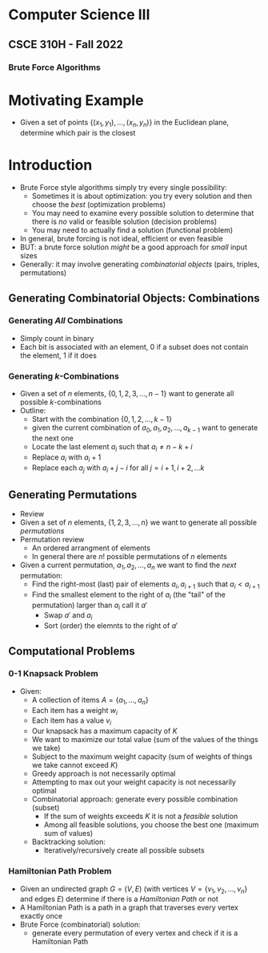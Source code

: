 
# Computer Science III
## CSCE 310H - Fall 2022
### Brute Force Algorithms

# Motivating Example

* Given a set of points $\{(x_1, y_1), \ldots, (x_n, y_n)\}$ in
the Euclidean plane, determine which pair is the closest

# Introduction

* Brute Force style algorithms simply try every single possibility:
  * Sometimes it is about optimization: you try every solution and then choose the *best* (optimization problems)
  * You may need to examine every possible solution to determine that there is *no* valid or feasible solution (decision problems)
  * You may need to actually find a solution (functional problem)
* In general, brute forcing is not ideal, efficient or even feasible
* BUT: a brute force solution *might* be a good approach for *small* input sizes
* Generally: it may involve generating *combinatorial objects* (pairs, triples, permutations)

## Generating Combinatorial Objects: Combinations

### Generating *All* Combinations

* Simply count in binary
* Each bit is associated with an element, 0 if a subset does not contain
  the element, 1 if it does

### Generating $k$-Combinations

* Given a set of $n$ elements, $\{0, 1, 2, 3, \ldots, n-1\}$ want to generate all possible $k$-combinations
* Outline:
  * Start with the combination $\{0, 1, 2, \ldots, k-1\}$
  * given the current combination of $a_0, a_1, a_2, \ldots, a_{k-1}$ want to generate the next one
  * Locate the last element $a_i$ such that $a_i \neq n - k + i$
  * Replace $a_i$ with $a_i + 1$
  * Replace each $a_j$ with $a_i + j - i$ for all $j = i+1, i+2, ... k$

## Generating Permutations

* Review
* Given a set of $n$ elements, $\{1, 2, 3, \ldots, n\}$ we want to
generate all possible *permutations*
* Permutation review
  * An ordered arrangment of elements
  * In general there are $n!$ possible permutations of $n$ elements
* Given a current permutation, $a_1, a_2, \ldots, a_n$ we want to find the *next* permutation:
  * Find the right-most (last) pair of elements $a_i, a_{i+1}$ such that $a_i < a_{i+1}$
  * Find the smallest element to the right of $a_i$ (the "tail" of the permutation) larger than $a_i$ call it $a'$
    * Swap $a'$ and $a_i$
    * Sort (order) the elemnts to the right of $a'$

## Computational Problems

### 0-1 Knapsack Problem

* Given:
  * A collection of items $A = \{a_1, \ldots, a_n\}$
  * Each item has a weight $w_i$
  * Each item has a value $v_i$
  * Our knapsack has a maximum capacity of $K$
  * We want to maximize our total value (sum of the values of the things we take)
  * Subject to the maximum weight capacity (sum of weights of things we take cannot exceed $K$)
  * Greedy approach is not necessarily optimal
  * Attempting to max out your weight capacity is not necessarily optimal
  * Combinatorial approach: generate every possible combination (subset)
    * If the sum of weights exceeds $K$ it is not a *feasible* solution
    * Among all feasible solutions, you choose the best one (maximum sum of values)
  * Backtracking solution:
    * Iteratively/recursively create all possible subsets

### Hamiltonian Path Problem

  * Given an undirected graph $G = (V, E)$ (with vertices $V = \{v_1, v_2, \ldots, v_n\}$ and edges $E$) determine if there is a *Hamiltonian Path* or not
  * A Hamiltonian Path is a path in a graph that traverses every vertex exactly once
  * Brute Force (combinatorial) solution:
      * generate every permutation of every vertex and check if it is a Hamiltonian Path


```text








```
